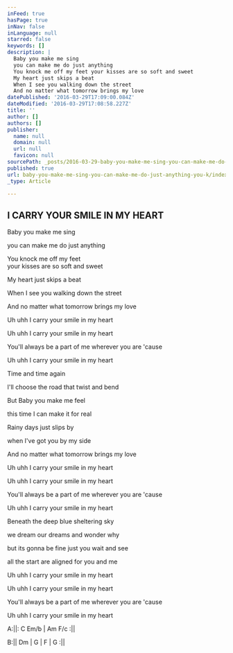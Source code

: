 ```yaml
---
inFeed: true
hasPage: true
inNav: false
inLanguage: null
starred: false
keywords: []
description: |
  Baby you make me sing
  you can make me do just anything
  You knock me off my feet your kisses are so soft and sweet
  My heart just skips a beat
  When I see you walking down the street
  And no matter what tomorrow brings my love
datePublished: '2016-03-29T17:09:00.084Z'
dateModified: '2016-03-29T17:08:58.227Z'
title: ''
author: []
authors: []
publisher:
  name: null
  domain: null
  url: null
  favicon: null
sourcePath: _posts/2016-03-29-baby-you-make-me-sing-you-can-make-me-do-just-anything-you-k.md
published: true
url: baby-you-make-me-sing-you-can-make-me-do-just-anything-you-k/index.html
_type: Article

---
```

## I CARRY YOUR SMILE IN MY HEART

Baby you make me sing
  
you can make me do just anything
  
You knock me off my feet   
your kisses are so soft and sweet
  
My heart just skips a beat
  
When I see you walking down the street
  
And no matter what tomorrow brings my love

Uh uhh I carry your smile in my heart
  
Uh uhh I carry your smile in my heart
  
You'll always be a part of me
wherever you are 'cause
  
Uh uhh I carry your smile in my heart 

Time and time again
  
I'll choose the road that twist and bend
  
But Baby you make me feel
  
this time I can make it for real
  
Rainy days just slips by
  
when I've got you by my side
  
And no matter what tomorrow brings my love 

Uh uhh I carry your smile in my heart
  
Uh uhh I carry your smile in my heart
  
You'll always be a part of me
wherever you are 'cause
  
Uh uhh I carry your smile in my heart 

Beneath the deep blue sheltering sky
  
we dream our dreams and wonder why
  
but its gonna be fine just you wait and see
  
all the start are aligned for you and me 

Uh uhh I carry your smile in my heart
  
Uh uhh I carry your smile in my heart
  
You'll always be a part of me
wherever you are 'cause
  
Uh uhh I carry your smile in my heart 

A:||: C Em/b | Am F/c :||
  
B:|| Dm | G | F | G :||
